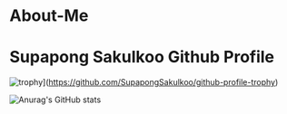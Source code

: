 # About-Me


<h1>Supapong Sakulkoo Github Profile</h1>

![trophy](https://github-profile-trophy.vercel.app/?username=SupapongSakulkoo&theme=onedark)](https://github.com/SupapongSakulkoo/github-profile-trophy)

![Anurag's GitHub stats](https://github-readme-stats.vercel.app/api?username=SupapongSakulkoo&show_icons=true&theme=radical)


